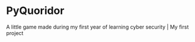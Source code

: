 # PyQuoridor
A little game made during my first year of learning cyber security | My first project 
